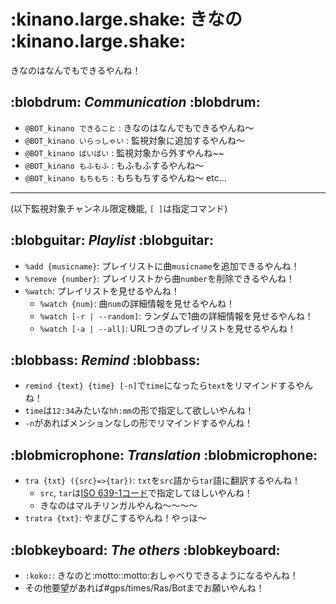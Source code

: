 # :kinano.large.shake: きなの :kinano.large.shake:

きなのはなんでもできるやんね！

## :blobdrum: *Communication* :blobdrum:

- `@BOT_kinano できること` : きなのはなんでもできるやんね～
- `@BOT_kinano いらっしゃい` : 監視対象に追加するやんね～
- `@BOT_kinano ばいばい` : 監視対象から外すやんね~~
- `@BOT_kinano もふもふ` : もふもふするやんね～
- `@BOT_kinano もちもち` : もちもちするやんね～
  etc...

-----

(以下監視対象チャンネル限定機能, `[ ]`は指定コマンド)

## :blobguitar: *Playlist* :blobguitar:

- `%add {musicname}`: プレイリストに曲`musicname`を追加できるやんね！
- `%remove {number}`: プレイリストから曲`number`を削除できるやんね！
- `%watch`: プレイリストを見せるやんね！
  - `%watch {num}`: 曲`num`の詳細情報を見せるやんね！
  - `%watch [-r | --random]`: ランダムで1曲の詳細情報を見せるやんね！
  - `%watch [-a | --all]`: URLつきのプレイリストを見せるやんね！

## :blobbass: *Remind* :blobbass:

- `remind {text} {time} [-n]`で`time`になったら`text`をリマインドするやんね！
- `time`は`12:34`みたいな`hh:mm`の形で指定して欲しいやんね！
- `-n`があればメンションなしの形でリマインドするやんね！

## :blobmicrophone: *Translation* :blobmicrophone:

- `tra {txt} ({src}=>{tar})`: `txt`を`src`語から`tar`語に翻訳するやんね！
  - `src`, `tar`は[ISO 639-1コード](https://ja.wikipedia.org/wiki/ISO_639-1%E3%82%B3%E3%83%BC%E3%83%89%E4%B8%80%E8%A6%A7)で指定してほしいやんね！
  - きなのはマルチリンガルやんね～～～～
- `tratra {txt}`: やまびこするやんね！やっほ～

## :blobkeyboard: *The others* :blobkeyboard:

- `:koko:`: きなのと:motto::motto:おしゃべりできるようになるやんね！
- その他要望があれば#gps/times/Ras/Botまでお願いやんね！
